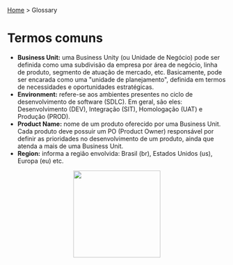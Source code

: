 [Home](http://deeployer.com/deeployer-patterns-and-practices/) > Glossary

# Termos comuns

- **Business Unit:** uma Business Unity (ou Unidade de Negócio) pode ser definida como uma subdivisão da empresa por área de negócio, linha de produto, segmento de atuação de mercado, etc. Basicamente, pode ser encarada como uma "unidade de planejamento", definida em termos de necessidades e oportunidades estratégicas.
- **Environment:** refere-se aos ambientes presentes no ciclo de desenvolvimento de software (SDLC). Em geral, são eles: Desenvolvimento (DEV), Integração (SIT), Homologação (UAT) e Produção (PROD).
- **Product Name:** nome de um produto oferecido por uma Business Unit. Cada produto deve possuir um PO (Product Owner) responsável por definir as prioridades no desenvolvimento de um produto, ainda que atenda a mais de uma Business Unit.
- **Region:** informa a região envolvida: Brasil (br), Estados Unidos (us), Europa (eu) etc.


<p align="center">
  <img width="200" height="200" src="http://deeployer.com/deeployer-patterns-and-practices/assets/images/deeployer-logo-hexagon-avatar.png">
</p>
